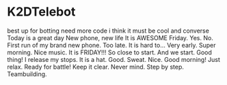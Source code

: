# K2DTelebot
best up for botting
need more code
i think it must be cool and converse 
Today is a great day
New phone, new life
It is AWESOME
Friday. Yes.
No.
First run of my brand new phone.
Too late.
It is hard to...
Very early. Super morning.
Nice music.
It is FRIDAY!!!
So close to start.
And we start.
Good thing!
I release my stops.
It is a hat.
Good. Sweat. Nice.
Good morning!
Just relax.
Ready for battle!
Keep it clear.
Never mind.
Step by step.
Teambuilding.
